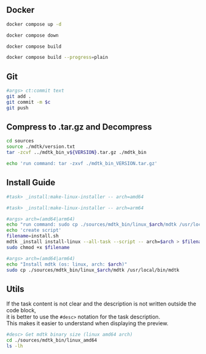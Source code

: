 
## Docker

~~~bash task:docker:up -- Start all container
docker compose up -d
~~~
~~~bash task:docker:down -- Down all container
docker compose down
~~~
~~~bash task:docker:build -- Build all container
docker compose build
~~~
~~~bash task:docker:build-plain -- Build all container (--progress=plain)
docker compose build --progress=plain
~~~

## Git
~~~bash task:git:git-push -- Git add all & commit & push
#args> ct:commit text
git add .
git commit -m $c
git push
~~~

## Compress to .tar.gz and Decompress

~~~bash task:tar.gz:compress -- Compress binary files
cd sources
source ./mdtk/version.txt
tar -zcvf ../mdtk_bin_v${VERSION}.tar.gz ./mdtk_bin 
~~~
~~~bash task:tar.gz:decompress -- Decompress binary files
echo 'run command: tar -zxvf ./mdtk_bin_VERSION.tar.gz'
~~~

## Install Guide

~~~bash task:install-guide:linux-amd64 -- Display command (amd64 arch)
#task> _install:make-linux-installer -- arch=amd64
~~~
~~~bash task:install-guide:linux-arm64 -- Display command (arm64 arch)
#task> _install:make-linux-installer -- arch=arm64
~~~

~~~bash task:_install:make-linux-installer
#args> arch=(amd64|arm64)
echo "run command: sudo cp ./sources/mdtk_bin/linux_$arch/mdtk /usr/local/bin/mdtk"
echo 'create script'
filename=install.sh
mdtk _install install-linux --all-task --script -- arch=$arch > $filename
sudo chmod +x $filename
~~~
~~~bash task:_install:install-linux
#args> arch=(amd64|arm64)
echo "Install mdtk (os: linux, arch: $arch)"
sudo cp ./sources/mdtk_bin/linux_$arch/mdtk /usr/local/bin/mdtk
~~~

## Utils

If the task content is not clear and the description is not written outside the code block,   
it is better to use the `#desc>` notation for the task description.  
This makes it easier to understand when displaying the preview.

~~~bash task:utils:size 
#desc> Get mdtk binary size (linux amd64 arch)
cd ./sources/mdtk_bin/linux_amd64
ls -lh
~~~
